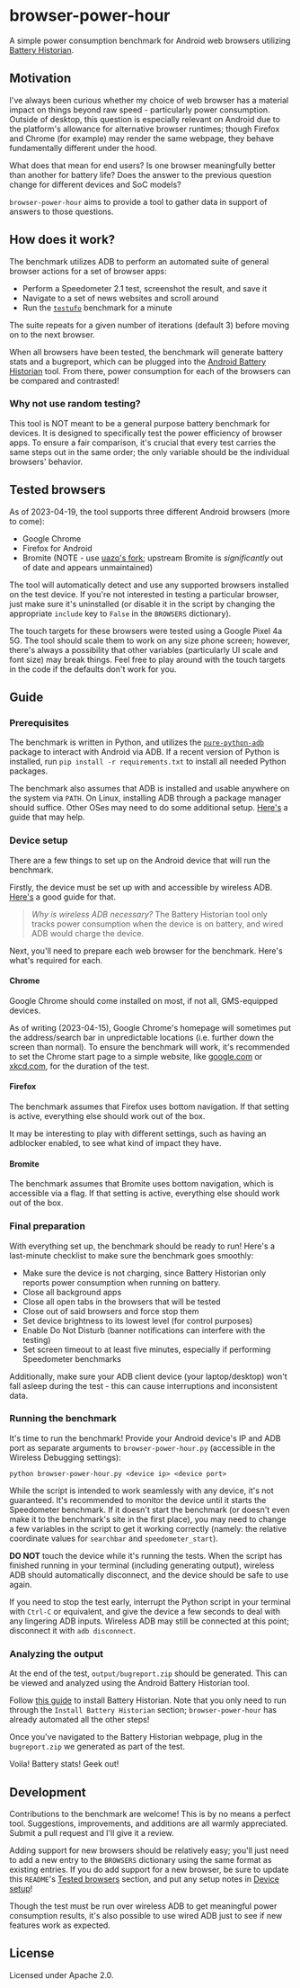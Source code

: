 # browser-power-hour

A simple power consumption benchmark for Android web browsers utilizing [Battery Historian](https://developer.android.com/topic/performance/power/battery-historian).

## Motivation

I've always been curious whether my choice of web browser has a material impact on things beyond raw speed - particularly power consumption. Outside of desktop, this question is especially relevant on Android due to the platform's allowance for alternative browser runtimes; though Firefox and Chrome (for example) may render the same webpage, they behave fundamentally different under the hood.

What does that mean for end users? Is one browser meaningfully better than another for battery life? Does the answer to the previous question change for different devices and SoC models?

`browser-power-hour` aims to provide a tool to gather data in support of answers to those questions.

## How does it work?

The benchmark utilizes ADB to perform an automated suite of general browser actions for a set of browser apps:

- Perform a Speedometer 2.1 test, screenshot the result, and save it
- Navigate to a set of news websites and scroll around
- Run the [`testufo`](https://www.testufo.com/) benchmark for a minute

The suite repeats for a given number of iterations (default 3) before moving on to the next browser.

When all browsers have been tested, the benchmark will generate battery stats and a bugreport, which can be plugged into the [Android Battery Historian](https://developer.android.com/topic/performance/power/battery-historian) tool. From there, power consumption for each of the browsers can be compared and contrasted!

### Why not use random testing?

This tool is NOT meant to be a general purpose battery benchmark for devices. It is designed to specifically test the power efficiency of browser apps. To ensure a fair comparison, it's crucial that every test carries the same steps out in the same order; the only variable should be the individual browsers' behavior.

## Tested browsers

As of 2023-04-19, the tool supports three different Android browsers (more to come):

- Google Chrome
- Firefox for Android
- Bromite (NOTE - use [uazo's fork](https://github.com/uazo/bromite-buildtools/releases); upstream Bromite is _significantly_ out of date and appears unmaintained)

The tool will automatically detect and use any supported browsers installed on the test device. If you're not interested in testing a particular browser, just make sure it's uninstalled (or disable it in the script by changing the appropriate `include` key to `False` in the `BROWSERS` dictionary).

The touch targets for these browsers were tested using a Google Pixel 4a 5G. The tool should scale them to work on any size phone screen; however, there's always a possibility that other variables (particularly UI scale and font size) may break things. Feel free to play around with the touch targets in the code if the defaults don't work for you.

## Guide

### Prerequisites

The benchmark is written in Python, and utilizes the [`pure-python-adb`](https://pypi.org/project/pure-python-adb/) package to interact with Android via ADB. If a recent version of Python is installed, run `pip install -r requirements.txt` to install all needed Python packages.

The benchmark also assumes that ADB is installed and usable anywhere on the system via `PATH`. On Linux, installing ADB through a package manager should suffice. Other OSes may need to do some additional setup. [Here's](https://www.androidpolice.com/install-and-use-adb-on-windows-mac-linux-android-chromebooks-browser/) a guide that may help.

### Device setup

There are a few things to set up on the Android device that will run the benchmark.

Firstly, the device must be set up with and accessible by wireless ADB. [Here's](https://www.androidpolice.com/how-to-use-wireless-adb-on-your-android-phone/) a good guide for that.

> _Why is wireless ADB necessary?_ The Battery Historian tool only tracks power consumption when the device is on battery, and wired ADB would charge the device.

Next, you'll need to prepare each web browser for the benchmark. Here's what's required for each.

#### Chrome

Google Chrome should come installed on most, if not all, GMS-equipped devices.

As of writing (2023-04-15), Google Chrome's homepage will sometimes put the address/search bar in unpredictable locations (i.e. further down the screen than normal). To ensure the benchmark will work, it's recommended to set the Chrome start page to a simple website, like [google.com](https://www.google.com/) or [xkcd.com](https://xkcd.com/), for the duration of the test.

#### Firefox

The benchmark assumes that Firefox uses bottom navigation. If that setting is active, everything else should work out of the box.

It may be interesting to play with different settings, such as having an adblocker enabled, to see what kind of impact they have.

#### Bromite

The benchmark assumes that Bromite uses bottom navigation, which is accessible via a flag. If that setting is active, everything else should work out of the box.

### Final preparation

With everything set up, the benchmark should be ready to run! Here's a last-minute checklist to make sure the benchmark goes smoothly:

- Make sure the device is not charging, since Battery Historian only reports power consumption when running on battery.
- Close all background apps
- Close all open tabs in the browsers that will be tested
- Close out of said browsers and force stop them
- Set device brightness to its lowest level (for control purposes)
- Enable Do Not Disturb (banner notifications can interfere with the testing)
- Set screen timeout to at least five minutes, especially if performing Speedometer benchmarks

Additionally, make sure your ADB client device (your laptop/desktop) won't fall asleep during the test - this can cause interruptions and inconsistent data.

### Running the benchmark

It's time to run the benchmark! Provide your Android device's IP and ADB port as separate arguments to `browser-power-hour.py` (accessible in the Wireless Debugging settings):

```shell
python browser-power-hour.py <device ip> <device port>
```

While the script is intended to work seamlessly with any device, it's not guaranteed. It's recommended to monitor the device until it starts the Speedometer benchmark. If it doesn't start the benchmark (or doesn't even make it to the benchmark's site in the first place), you may need to change a few variables in the script to get it working correctly (namely: the relative coordinate values for `searchbar` and `speedometer_start`).

**DO NOT** touch the device while it's running the tests. When the script has finished running in your terminal (including generating output), wireless ADB should automatically disconnect, and the device should be safe to use again.

If you need to stop the test early, interrupt the Python script in your terminal with `Ctrl-C` or equivalent, and give the device a few seconds to deal with any lingering ADB inputs. Wireless ADB may still be connected at this point; disconnect it with `adb disconnect`.

### Analyzing the output

At the end of the test, `output/bugreport.zip` should be generated. This can be viewed and analyzed using the Android Battery Historian tool.

Follow [this guide](https://developer.android.com/topic/performance/power/setup-battery-historian#how-to) to install Battery Historian. Note that you only need to run through the `Install Battery Historian` section; `browser-power-hour` has already automated all the other steps!

Once you've navigated to the Battery Historian webpage, plug in the `bugreport.zip` we generated as part of the test.

Voila! Battery stats! Geek out!

## Development

Contributions to the benchmark are welcome! This is by no means a perfect tool. Suggestions, improvements, and additions are all warmly appreciated. Submit a pull request and I'll give it a review.

Adding support for new browsers should be relatively easy; you'll just need to add a new entry to the `BROWSERS` dictionary using the same format as existing entries. If you do add support for a new browser, be sure to update this `README`'s [Tested browsers](#tested-browsers) section, and put any setup notes in [Device setup](#device-setup)!

Though the test must be run over wireless ADB to get meaningful power consumption results, it's also possible to use wired ADB just to see if new features work as expected.

## License

Licensed under Apache 2.0.
